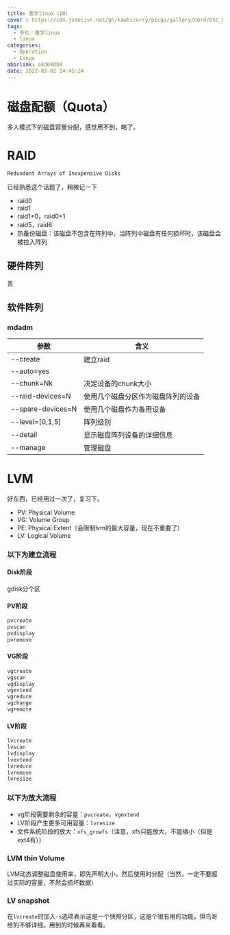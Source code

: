 ```yaml
---
title: 重学linux（10）
cover : https://cdn.jsdelivr.net/gh/kawhicurry/picgo/gallery/nord/DSC_9371.JPG
tags:
  - 专栏：重学linux
  - linux
categories:
  - Operation
  - Linux
abbrlink: a4d04884
date: 2022-03-02 14:45:24
---
```


# 磁盘配额（Quota）

多人模式下的磁盘容量分配，感觉用不到，略了。

# RAID

`Redundant Arrays of Inexpensive Disks`

已经熟悉这个话题了，稍微记一下

- raid0
- raid1
- raid1+0，raid0+1
- raid5，raid6
- 热备份磁盘：该磁盘不包含在阵列中，当阵列中磁盘有任何损坏时，该磁盘会被拉入阵列

## 硬件阵列

贵

## 软件阵列

### mdadm

| 参数              | 含义                               |
| ----------------- | ---------------------------------- |
| --create          | 建立raid                           |
| --auto=yes        |                                    |
| --chunk=Nk        | 决定设备的chunk大小                |
| --raid-devices=N  | 使用几个磁盘分区作为磁盘阵列的设备 |
| --spare-devices=N | 使用几个磁盘作为备用设备           |
| --level=[0,1,5]   | 阵列级别                           |
| --detail          | 显示磁盘阵列设备的详细信息         |
| --manage          | 管理磁盘                           |

# LVM

好东西，已经用过一次了，复习下。

- PV: Physical Volume
- VG: Volume Group
- PE: Physical Extent（会限制lvm的最大容量，现在不重要了）
- LV: Logical Volume

### 以下为建立流程

#### Disk阶段

gdisk分个区

#### PV阶段

```bash
pvcreate
pvscan
pvdisplay
pvremove
```

#### VG阶段

```bash
vgcreate
vgscan
vgdisplay
vgextend
vgreduce
vgchange
vgremote
```

#### LV阶段

```bash
lvcreate
lvscan
lvdisplay
lvextend
lvreduce
lvremove
lvresize
```

### 以下为放大流程

- vg阶段需要剩余的容量：`pvcreate`，`vgextend`
- LV阶段产生更多可用容量：`lvresize`
- 文件系统阶段的放大：`xfs_growfs`（注意，xfs只能放大，不能缩小（但是ext4有））

### LVM thin Volume

LVM动态调整磁盘使用率，即先声明大小，然后使用时分配（当然，一定不要超过实际的容量，不然会损坏数据）

### LV snapshot

在`lvcreate`时加入`-s`选项表示这是一个快照分区，这是个很有用的功能，但鸟哥给的不够详细。用到的时候再来看看。

